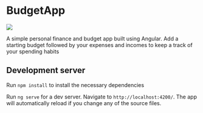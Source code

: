 # BudgetApp 

![](src/assets/budget-app.gif)

A simple personal finance and budget app built using Angular. Add a starting budget followed by your expenses and incomes to keep a track of your spending habits

## Development server

Run `npm install` to install the necessary dependencies

Run `ng serve` for a dev server. Navigate to `http://localhost:4200/`. The app will automatically reload if you change any of the source files.


